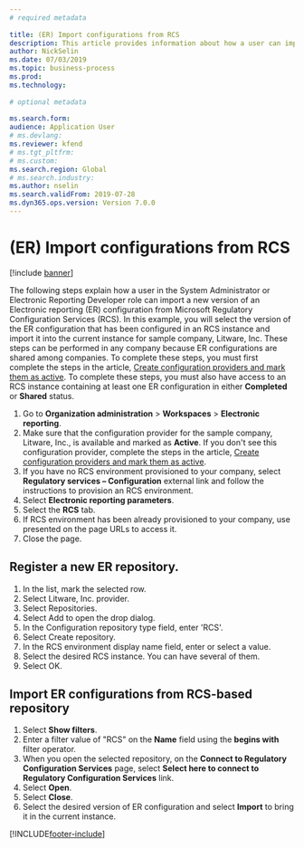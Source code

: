 ```yaml
--- 
# required metadata 
 
title: (ER) Import configurations from RCS
description: This article provides information about how a user can import a new version of an ER configuration from RCS.
author: NickSelin
ms.date: 07/03/2019
ms.topic: business-process 
ms.prod:  
ms.technology:  
 
# optional metadata 
 
ms.search.form:  
audience: Application User 
# ms.devlang:  
ms.reviewer: kfend
# ms.tgt_pltfrm:  
# ms.custom:  
ms.search.region: Global
# ms.search.industry: 
ms.author: nselin
ms.search.validFrom: 2019-07-28 
ms.dyn365.ops.version: Version 7.0.0 
---
```

# (ER) Import configurations from RCS

[!include [banner](../../includes/banner.md)]

The following steps explain how a user in the System Administrator or Electronic Reporting Developer role can import a new version of an Electronic reporting (ER) configuration from Microsoft Regulatory Configuration Services (RCS). In this example, you will select the version of the ER configuration that has been configured in an RCS instance and import it into the current instance for sample company, Litware, Inc. These steps can be performed in any company because ER configurations are shared among companies. To complete these steps, you must first complete the steps in the article, [Create configuration providers and mark them as active](er-configuration-provider-mark-it-active-2016-11.md). To complete these steps, you must also have access to an RCS instance containing at least one ER configuration in either **Completed** or **Shared** status.

1. Go to **Organization administration** > **Workspaces** > **Electronic reporting**. 
2. Make sure that the configuration provider for the sample company, Litware, Inc., is available and marked as **Active**. If you don't see this configuration provider, complete the steps in the article, [Create configuration providers and mark them as active](er-configuration-provider-mark-it-active-2016-11.md). 
3. If you have no RCS environment provisioned to your company, select **Regulatory services – Configuration** external link and follow the instructions to provision an RCS environment. 
4. Select **Electronic reporting parameters**. 
5. Select the **RCS** tab. 
6. If RCS environment has been already provisioned to your company, use presented on the page URLs to access it. 
7. Close the page. 

## Register a new ER repository. 
1. In the list, mark the selected row. 
2. Select Litware, Inc. provider. 
3. Select Repositories. 
4. Select Add to open the drop dialog. 
5. In the Configuration repository type field, enter 'RCS'. 
6. Select Create repository. 
7. In the RCS environment display name field, enter or select a value. 
8. Select the desired RCS instance. You can have several of them. 
9. Select OK. 

## Import ER configurations from RCS-based repository
1. Select **Show filters**. 
2. Enter a filter value of "RCS" on the **Name** field using the **begins with** filter operator. 
3. When you open the selected repository, on the **Connect to Regulatory Configuration Services** page, select **Select here to connect to Regulatory Configuration Services** link. 
4. Select **Open**. 
5. Select **Close**. 
6. Select the desired version of ER configuration and select **Import** to bring it in the current instance.



[!INCLUDE[footer-include](../../../../includes/footer-banner.md)]